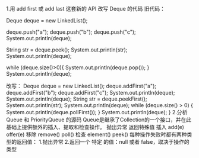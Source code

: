 ﻿1.用 add first 或 add last 这套新的 API 改写 Deque 的代码
旧代码：

Deque<String> deque = new LinkedList<String>();

deque.push("a");
deque.push("b");
deque.push("c");
System.out.println(deque);

String str = deque.peek();
System.out.println(str);
System.out.println(deque);

while (deque.size()>0){
    System.out.println(deque.pop());
}
System.out.println(deque);

改写：
Deque<String> deque = new LinkedList<String>();
		deque.addFirst("a");
		deque.addFirst("b");
		deque.addFirst("c");
		System.out.println(deque);
		System.out.println(deque);
		String str = deque.peekFirst();
		System.out.println(str);
		System.out.println(deque);
		while (deque.size() > 0) {
		 System.out.println(deque.pollFirst());
		}
		System.out.println(deque);
	}
2.分析 Queue 和 PriorityQueue 的源码
Queue是继承了Collection的一个接口，并在此基础上提供额外的插入、提取和检查操作。
抛出异常	返回特殊值
插入	add(e)		offer(e)
移除	remove()	poll()
检查	element()	peek()
每种操作失败时都有两种类型的返回值：
1.抛出异常
2.返回一个 特定 的值：null 或者 false，取决于操作的类型